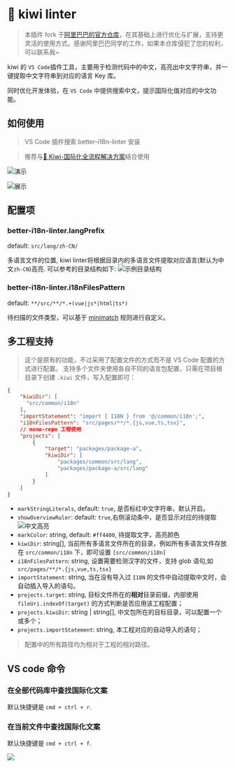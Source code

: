 # 🐤 kiwi linter
> 本插件 fork 于[阿里巴巴的官方仓库](https://github.com/zhuqingguang/kiwi)，在其基础上进行优化与扩展，支持更灵活的使用方式。感谢阿里巴巴同学的工作，如果本仓库侵犯了您的权利，可以联系我~


kiwi 的 `VS Code`插件工具，主要用于检测代码中的中文，高亮出中文字符串，并一键提取中文字符串到对应的语言 Key 库。

同时优化开发体验，在 `VS Code` 中提供搜索中文，提示国际化值对应的中文功能。

## 如何使用

> VS Code 插件搜索 better-i18n-linter 安装

> 推荐与[🐤 Kiwi-国际化全流程解决方案](https://github.com/alibaba/kiwi)结合使用


![演示](https://img.alicdn.com/tfs/TB1EYENfTnI8KJjy0FfXXcdoVXa-1006-368.gif)

![展示](https://img.alicdn.com/tfs/TB1pzAIC4YaK1RjSZFnXXa80pXa-884-308.png)

## 配置项

### better-i18n-linter.langPrefix

default: `src/lang/zh-CN/`

多语言文件的位置, kiwi linter将根据目录内的多语言文件提取对应语言(默认为中文`zh-CN`)高亮.
可以参考的目录结构如下:
![示例目录结构](./assets/i18n-folder-structure.gif)

### better-i18n-linter.i18nFilesPattern

default: `**/src/**/*.+(vue|js*|html|ts*)`

待扫描的文件类型，可以基于 [minimatch](https://github.com/isaacs/minimatch) 规则进行自定义。

## 多工程支持
> 这个是原有的功能，不过采用了配置文件的方式而不是 VS Code 配置的方式进行配置。
支持多个文件夹使用各自不同的语言包配置，只需在项目根目录下创建 `.kiwi` 文件，写入配置即可：
```json
{
    "kiwiDir": [
      "src/common/i18n"
    ],
    "importStatement": "import { I18N } from '@/common/i18n';",
    "i18nFilesPattern": "src/pages/**/*.{js,vue,ts,tsx}",
    // mono-repo 工程使用
    "projects": [
        {
            "target": "packages/package-a",
            "kiwiDir": [
                "packages/common/src/lang",
                "packages/package-a/src/lang"
            ]
        }
    ]
}
```
- `markStringLiterals`, default: `true`, 是否标红中文字符串，默认开启。
- `showOverviewRuler`: default: `true`,右侧滚动条中，是否显示对应的待提取 ![中文高亮](https://img.alicdn.com/tfs/TB1CHZRrxGYBuNjy0FnXXX5lpXa-1088-568.png)
- `markColor`: string, default: `#ff4400`, 待提取文字，高亮颜色
- `kiwiDir`: string[], 当前所有多语言文件所在的目录，例如所有多语言文件存放在 `src/common/i18n` 下，即可设置 `[src/common/i18n]`
- `i18nFilesPattern`: string, 设置需要检测汉字的文件，支持 glob 语句,如 `src/pages/**/*.{js,vue,ts,tsx}`
- `importStatement`: string, 当在没有导入过 `I18N` 的文件中自动提取中文时，会自动插入导入的语句。
- `projects.target`: string, 目标文件所在的**相对**目录前缀，内部使用 `fileUri.indexOf(target)` 的方式判断是否应用该工程配置；
- `projects.kiwiDir`: string | string[], 中文包所在的目标目录，可以配置一个或多个；
- `projects.importStatement`: string, 本工程对应的自动导入的语句；

> 配置中的所有路径均为相对于工程的相对路径。

## VS code 命令

### 在全部代码库中查找国际化文案
默认快捷键是 `cmd + ctrl + r`.


### 在当前文件中查找国际化文案
默认快捷键是 `cmd + ctrl + f`.

![](https://img.alicdn.com/tfs/TB1dzf8rpOWBuNjy0FiXXXFxVXa-1256-700.png)

